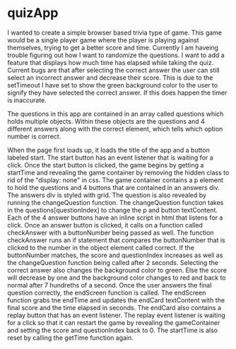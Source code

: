 # quizApp

I wanted to create a simple browser based trivia type of game. This game would be a single player game where the player is playing against themselves, trying to get a better score and time. Currently I am haveing trouble figuring out how I want to randomize the questions. I want to add a feature that displays how much time has elapsed while taking the quiz. Current bugs are that after selecting the correct answer the user can still select an incorrect answer and decrease their score. This is due to the setTimeout I have set to show the green background color to the user to signify they have selected the correct answer. If this does happen the timer is inaccurate. 

The questions in this app are contained in an array called questions which holds multiple objects. Within these objects are the questions and 4 different answers along with the correct element, which tells which option number is correct.

When the page first loads up, it loads the title of the app and a button labeled start. The start button has an event listener that is waiting for a click. Once the start button is clicked, the game begins by getting a startTime and revealing the game container by removing the hidden class to rid of the "display: none" in css. The game container contains a p element to hold the questions and 4 buttons that are contained in an answers div. The answers div is styled with grid. The question is also revealed by running the changeQuestion function. The changeQuestion function takes in the questions[questionIndex] to change the p and button textContent. Each of the 4 answer buttons have an inline script in html that listens for a click. Once an answer button is clicked, it calls on a function called checkAnswer with a buttonNumber being passed as well. The function checkAnswer runs an if statement that compares the buttonNumber that is clicked to the number in the object element called correct. If the buttonNumber matches, the score and questionIndex increases as well as the changeQuestion function being called after 2 seconds. Selecting the correct answer also changes the background color to green. Else the score will decrease by one and the background color changes to red and back to normal after 7 hundreths of a second. Once the user answers the final question correctly, the endScreen function is called. The endScreen function grabs tne endTime and updates the endCard textContent with the final score and the time elapsed in seconds. The endCard also contains a replay button that has an event listener. The replay event listener is waiting for a click so that it can restart the game by revealing the gameContainer and setting the score and questionIndex back to 0. The startTime is also reset by calling the getTime function again. 
